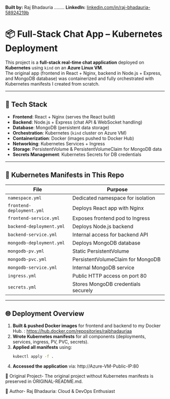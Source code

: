 **Built by:** Raj Bhadauria  ........
**LinkedIn:** [linkedin.com/in/raj-bhadauria-58924219b](https://www.linkedin.com/in/raj-bhadauria-58924219b/)


# 📦 Full-Stack Chat App – Kubernetes Deployment

This project is a **full-stack real-time chat application** deployed on **Kubernetes** using `kind` on an **Azure Linux VM**.  
The original app (frontend in React + Nginx, backend in Node.js + Express, and MongoDB database) was containerized and fully orchestrated with Kubernetes manifests I created from scratch.

---

## 🚀 Tech Stack

- **Frontend**: React + Nginx (serves the React build)
- **Backend**: Node.js + Express (chat API & WebSocket handling)
- **Database**: MongoDB (persistent data storage)
- **Orchestration**: Kubernetes (`kind` cluster on Azure VM)
- **Containerization**: Docker (images pushed to Docker Hub)
- **Networking**: Kubernetes Services + Ingress
- **Storage**: PersistentVolume & PersistentVolumeClaim for MongoDB data
- **Secrets Management**: Kubernetes Secrets for DB credentials

---

## 📂 Kubernetes Manifests in This Repo

| File | Purpose |
| --- | --- |
| `namespace.yml` | Dedicated namespace for isolation |
| `frontend-deployment.yml` | Deploys React app with Nginx |
| `frontend-service.yml` | Exposes frontend pod to Ingress |
| `backend-deployment.yml` | Deploys Node.js backend |
| `backend-service.yml` | Internal access for backend API |
| `mongodb-deployment.yml` | Deploys MongoDB database |
| `mongodb-pv.yml` | Static PersistentVolume |
| `mongodb-pvc.yml` | PersistentVolumeClaim for MongoDB |
| `mongodb-service.yml` | Internal MongoDB service |
| `ingress.yml` | Public HTTP access on port 80 |
| `secrets.yml` | Stores MongoDB credentials securely |

---

## 🌐 Deployment Overview

1. **Built & pushed Docker images** for frontend and backend to my Docker Hub. : https://hub.docker.com/repositories/rajbhadauriaa
2. **Wrote Kubernetes manifests** for all components (deployments, services, ingress, PV, PVC, secrets).
3. **Applied all manifests** using:
   ```bash
   kubectl apply -f .
4. **Accessed the application** via:
   http://Azure-VM-Public-IP:80


📄 Original Project-
The original project without Kubernetes manifests is preserved in ORIGINAL-README.md.



   🔗 Author-
Raj Bhadauria:
Cloud & DevOps Enthusiast










